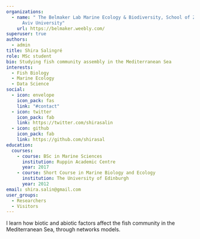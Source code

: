 ```yaml
---
organizations:
  - name: " The Belmaker Lab Marine Ecology & Biodiversity, School of Zoology, Tel
      Aviv University"
    url: https://belmaker.weebly.com/
superuser: true
authors:
  - admin
title: Shira Salingré
role: MSc student
bio: Studying fish community assembly in the Mediterranean Sea
interests:
  - Fish Biology
  - Marine Ecology
  - Data Science
social:
  - icon: envelope
    icon_pack: fas
    link: "#contact"
  - icon: twitter
    icon_pack: fab
    link: https://twitter.com/shirasalin
  - icon: github
    icon_pack: fab
    link: https://github.com/shirasal
education:
  courses:
    - course: BSc in Marine Sciences
      institution: Ruppin Academic Centre
      year: 2017
    - course: Short Course in Marine Biology and Ecology
      institution: The University of Edinburgh
      year: 2012
email: shira.salin@gmail.com
user_groups:
  - Researchers
  - Visitors
---
```

I learn how biotic and abiotic factors affect the fish community in the Mediterranean Sea, through networks models.
